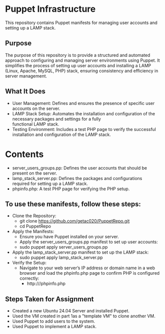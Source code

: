 # Puppet Infrastructure
This repository contains Puppet manifests for managing user accounts and setting up a LAMP stack.

## Purpose
The purpose of this repository is to provide a structured and automated approach to configuring and managing server environments using Puppet. It simplifies the process of setting up user accounts and installing a LAMP (Linux, Apache, MySQL, PHP) stack, ensuring consistency and efficiency in server management.

## What It Does
- User Management: Defines and ensures the presence of specific user accounts on the server.
- LAMP Stack Setup: Automates the installation and configuration of the necessary packages and settings for a fully       
  functional LAMP stack.
- Testing Environment: Includes a test PHP page to verify the successful installation and configuration of the LAMP stack.

# Contents
- server_users_groups.pp: Defines the user accounts that should be present on the server.
- lamp_stack_server.pp: Defines the packages and configurations required for setting up a LAMP stack.
- phpinfo.php: A test PHP page for verifying the PHP setup.

## To use these manifests, follow these steps:

- Clone the Repository:
  - git clone https://github.com/getac020/PuppetRepo.git
  - cd PuppetRepo
- Apply the Manifests:
  -  Ensure you have Puppet installed on your server.
  -  Apply the server_users_groups.pp manifest to set up user accounts:
  -  sudo puppet apply server_users_groups.pp
- Apply the lamp_stack_server.pp manifest to set up the LAMP stack:
  - sudo puppet apply lamp_stack_server.pp
- Verify the Setup:
  - Navigate to your web server’s IP address or domain name in a web browser and load the phpinfo.php page to confirm PHP is     configured correctly:
    - http://<your-server-ip>/phpinfo.php

## Steps Taken for Assignment
- Created a new Ubuntu 24.04 Server and installed Puppet.
- Used the VM created in part 1as a "template VM" to clone another VM. 
- Used Puppet to add users to the system.
- Used Puppet to implement a LAMP stack.
